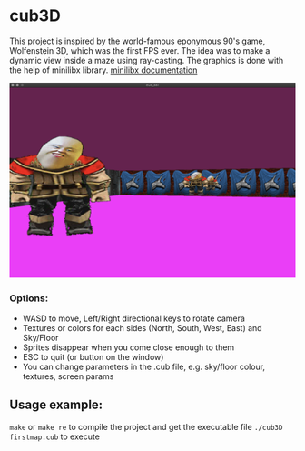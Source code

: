 # cub3D

This project is inspired by the world-famous eponymous 90's game, Wolfenstein 3D, which was the first FPS ever. The idea was to make a dynamic view inside a maze using ray-casting. The graphics is done with the help of minilibx library. [minilibx documentation](https://harm-smits.github.io/42docs/libs/minilibx)

![alt tag](screenshot.png)

### Options:
* WASD to move, Left/Right directional keys to rotate camera
* Textures or colors for each sides (North, South, West, East) and Sky/Floor
* Sprites disappear when you come close enough to them
* ESC to quit (or button on the window)
* You can change parameters in the .cub file, e.g. sky/floor colour, textures, screen params

## Usage example:
`make` or `make re` to compile the project and get the executable file
`./cub3D firstmap.cub` to execute

